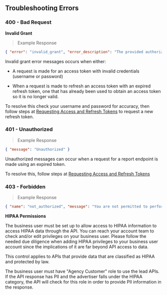 ## Troubleshooting Errors

### 400 - Bad Request

**Invalid Grant**

> Example Response

```json
{ "error": "invalid_grant", "error_description": "The provided authorization credentials are invalid. Refer to documentation at https://doc.api.localiq.com/#error-codes for further information." }
```

Invalid grant error messages occurs when either:

- A request is made for an access token with invalid credentials (username or password)

- When a request is made to refresh an access token with an expired refresh token, one that has already been used to obtain an access token so it is no longer valid.

To resolve this check your username and password for accuracy, then follow steps at [Requesting Access and Refresh Tokens](https://doc.api.localiq.com/#getting-started-step-2-authorization-authentication) to request a new refresh token.

### 401 - Unauthorized

> Example Response

```json
{ "message": "Unauthorized" }
```

Unauthorized messages can occur when a request for a report endpoint is made using an expired token.

To resolve this, follow steps at [Requesting Access and Refresh Tokens](https://doc.api.localiq.com/#getting-started-step-2-authorization-authentication)

### 403 - Forbidden

> Example Response

```json
{ "name": "not_authorized", "message": "You are not permitted to perform this action." }
```

**HIPAA Permissions**

The business user must be set up to allow access to HIPAA information to access HIPAA data through the API. You can reach your account team to check and/or edit privileges on your business user. Please follow the needed due diligence when adding HIPAA privileges to your business user account since the implications of it are far beyond API access to data.

This control applies to APIs that provide data that are classified as HIPAA and protected by law.

The business user must have "Agency Customer" role to use the lead APIs. If the API response has PII and the advertiser falls under the HIPAA category, the API will check for this role in order to provide PII information in the response.


